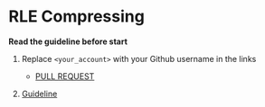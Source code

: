 # RLE Compressing

**Read the guideline before start**

1. Replace `<your_account>` with your Github username in the links
    - [PULL REQUEST](https://github.com/mate-academy/js_rle/pull/105)

2. [Guideline](https://github.com/mate-academy/js_task-guideline/blob/master/README.md)
